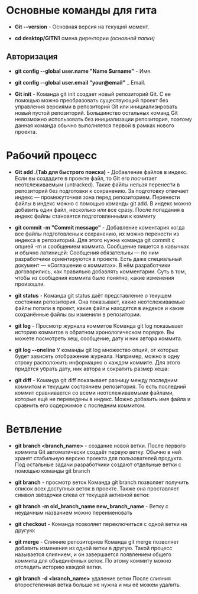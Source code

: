 # Основные команды для гита

* __Git --version__ - Основная версия на текущий момент.

* __cd desktop/GITN1__ смена директории _(основной папки)_

## Авторизация

* __git config --global  user.name "Name Surname"__ - Имя.
* __git config --global  user.email "your@email"__ _ Email.

* __Git init__ - Команда git init создает новый репозиторий Git. С ее помощью можно преобразовать существующий проект без управления версиями в репозиторий Git или инициализировать новый пустой репозиторий. Большинство остальных команд Git невозможно использовать без инициализации репозитория, поэтому данная команда обычно выполняется первой в рамках нового проекта.

# Рабочий процесс

* __Git add .(Tab для быстрого поиска)__ - Добавление файлов в индекс. Если вы создадите в проекте файл, то Git его посчитает неотслеживаемым (untracked). Такие файлы нельзя перенести в репозиторий без подготовки к сохранению. За подготовку отвечает индекс — промежуточная зона перед репозиторием. Перенести файлы в индекс можно с помощью команды git add.
В индекс можно добавить один файл, несколько или все сразу. После попадания в индекс файлы становятся подготовленными к коммиту 

* __git commit -m "Commit message"__ - Добавление коментария когда все файлы подготовлены к сохранению, их можно перенести из индекса в репозиторий. Для этого нужна команда git commit с опцией -m и сообщением коммита. Сообщение пишется в кавычках и обычно латиницей:
Сообщения обязательны — по ним разработчики ориентируются в проекте. Есть даже специальный документ — «Соглашение о коммитах». В нём разработчики договорились, как правильно добавлять комментарии. Суть в том, чтобы из сообщения коммита было понятно, какие изменения произошли.

* __git status__ - Команда git status даёт представление о текущем состоянии репозитория. Она показывает, какие неотслеживаемые файлы попали в проект, какие файлы находятся в индексе и какие сохранённые файлы вы изменили в репозитории.

* __git log__ - Просмотр журнала коммитов
Команда git log показывает историю коммитов в обратном хронологическом порядке. Вы можете посмотреть хеш, сообщение, дату и ник автора коммита.

* __git log --oneline__ У команды git log множество опций, от которых будет зависеть отображение журнала. Например, можно в одну строку расположить информацию о каждом коммите. Для этого придётся убрать дату, ник автора и сократить размер хеша:

* __git diff__ - Команда git diff показывает разницу между последним коммитом и текущим состоянием репозитория. То есть последний коммит сравнивается со всеми неотслеживаемыми файлами, которые ещё не переведены в индекс.
Можно добавить имя файла и сравнить его содержимое с последним коммитом.

# Ветвление

* __git branch <branch_name>__ - создание новой ветки. После первого коммита Git автоматически создаёт первую ветку. Обычно в ней хранят стабильную версию проекта для пользователей продукта. Под остальные задачи разработчики создают отдельные ветки с помощью команды git branch
* __git branch__ - просмотр веток
Команда git branch позволяет получить список всех доступных веток в проекте. Также она проставляет символ звёздочки слева от текущей активной ветки:
* __git branch -m old_branch_name new_branch_name__ - Ветку с неудачным названием можно переименовать

* __git checkout__ - Команда  позволяет переключиться с одной ветки на другую:

* __git merge__ - Слияние репозиториев
Команда git merge позволяет добавить изменения из одной ветки в другую. Такой процесс называется слиянием, и он завершается появлением общего коммита для объединённых веток. По этому коммиту можно отследить историю каждой ветки.

* __git branch -d <branch_name>__ удаление ветки
После слияния второстепенная ветка больше не нужна и мы её можем удалить. 


